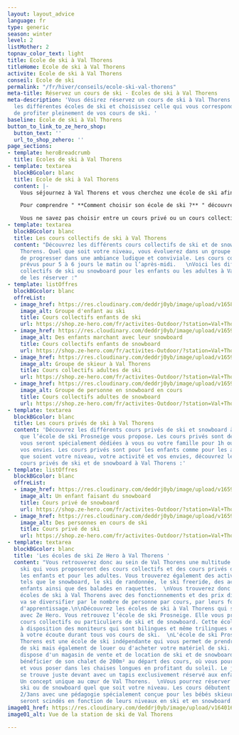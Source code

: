 ```yaml
---
layout: layout_advice
language: fr
type: generic
season: winter
level: 2
listMother: 2
topnav_color_text: light
title: Ecole de ski à Val Thorens
titleHome: Ecole de ski à Val Thorens
activite: Ecole de ski à Val Thorens
conseil: Ecole de ski
permalink: "/fr/hiver/conseils/ecole-ski-val-thorens"
meta-title: Réservez un cours de ski - Ecoles de ski à Val Thorens
meta-description: 'Vous désirez réservez un cours de ski à Val Thorens ? Découvrez
  les différentes écoles de ski et choisissez celle qui vous correspond le mieux afin
  de profiter pleinement de vos cours de ski. '
baseline: Ecole de ski à Val Thorens
button_to_link_to_ze_hero_shop:
  button_text: ''
  url_to_shop_zehero: ''
page_sections:
- template: heroBreadcrumb
  title: Ecoles de ski à Val Thorens
- template: textarea
  blockBGcolor: blanc
  title: Ecole de ski à Val Thorens
  content: |-
    Vous séjournez à Val Thorens et vous cherchez une école de ski afin de réserver un cours de ski à Val Thorens ? Si vous souhaitez apprendre, débuter, progresser et même vous perfectionner dans le ski ou le snowboard, il faudra alors réserver des cours de ski. Vous trouverez alors des écoles de ski au sein de la station de Val Thorens qui vous permettront de prendre des cours pour les enfants, pour les adolescents et pour les adultes.

    Pour comprendre " **Comment choisir son école de ski ?** " découvrez toutes les informations et nos conseils dans en [**cliquant ici**](/fr/hiver/conseils/choisir-ecole-de-ski) !

    Vous ne savez pas choisir entre un cours privé ou un cours collectif ? Nous vous expliquons toutes les différentes de ces cours dans notre [**page conseil**](/fr/hiver/conseils/cours-prive-cours-collectif).
- template: textarea
  blockBGcolor: blanc
  title: Les cours collectifs de ski à Val Thorens
  content: "Découvrez les différents cours collectifs de ski et de snowboard à Val
    Thorens. Quel que soit votre niveau, vous évoluerez dans un groupe homogène afin
    de progresser dans une ambiance ludique et conviviale. Les cours collectifs sont
    prévus pour 5 à 6 jours le matin ou l’après-midi.   \nVoici les différents cours
    collectifs de ski ou snowboard pour les enfants ou les adultes à Val Thorens afin
    de les réserver :"
- template: listOffres
  blockBGcolor: blanc
  offreList:
  - image_href: https://res.cloudinary.com/deddrj0yb/image/upload/v1658996206/website/winter/272330231_9636082283129823_3776211539232788480_n.jpg
    image_alt: Groupe d'enfant au ski
    title: Cours collectifs enfants de ski
    url: https://shop.ze-hero.com/fr/activites-Outdoor/?station=Val+Thorens&calessonstype=Cours+collectif&catypegenderlistsummer=Enfant&calessonsactivitytype=Ski&start-date=
  - image_href: https://res.cloudinary.com/deddrj0yb/image/upload/v1659357505/website/winter/269889239_9441375549267165_2049531082446778310_n.jpg
    image_alt: Des enfants marchant avec leur snowboard
    title: Cours collectifs enfants de snowboard
    url: https://shop.ze-hero.com/fr/activites-Outdoor/?station=Val+Thorens&calessonstype=Cours+collectif&catypegenderlistsummer=Enfant&calessonsactivitytype=Snowboard&start-date=
  - image_href: https://res.cloudinary.com/deddrj0yb/image/upload/v1659001434/website/winter/_S9C8408.jpg
    image_alt: Groupe de skieur à Val Thorens
    title: Cours collectifs adultes de ski
    url: https://shop.ze-hero.com/fr/activites-Outdoor/?station=Val+Thorens&calessonstype=Cours+collectif&catypegenderlistsummer=Adulte&calessonsactivitytype=Ski&start-date=
  - image_href: https://res.cloudinary.com/deddrj0yb/image/upload/v1659357508/website/winter/267408799_9365385923532795_5323596030971719906_n.jpg
    image_alt: Groupe de personne en snowboard en cours
    title: Cours collectifs adultes de snowboard
    url: https://shop.ze-hero.com/fr/activites-Outdoor/?station=Val+Thorens&calessonstype=Cours+collectif&catypegenderlistsummer=Adulte&calessonsactivitytype=Snowboard&start-date=
- template: textarea
  blockBGcolor: blanc
  title: Les cours privés de ski à Val Thorens
  content: 'Découvrez les différents cours privés de ski et snowboard à Val Thorens
    que l’école de ski Prosneige vous propose. Les cours privés sont des leçons qui
    vous seront spécialement dédiées à vous ou votre famille pour 1h ou plus selon
    vos envies. Les cours privés sont pour les enfants comme pour les adultes. Quels
    que soient votre niveau, votre activité et vos envies, découvrez les différents
    cours privés de ski et de snowboard à Val Thorens :'
- template: listOffres
  blockBGcolor: blanc
  offreList:
  - image_href: https://res.cloudinary.com/deddrj0yb/image/upload/v1659357495/website/winter/272167547_9618769364861115_989733963301003100_n.jpg
    image_alt: Un enfant faisant du snowboard
    title: Cours privé de snowboard
    url: https://shop.ze-hero.com/fr/activites-Outdoor/?station=Val+Thorens&calessonstype=Cours+priv%C3%A9&catypegenderlistsummer=all&calessonsactivitytype=Snowboard&start-date=
  - image_href: https://res.cloudinary.com/deddrj0yb/image/upload/v1659357500/website/winter/269352434_9400316563373064_1730308594766498722_n.jpg
    image_alt: Des personnes en cours de ski
    title: Cours privé de ski
    url: https://shop.ze-hero.com/fr/activites-Outdoor/?station=Val+Thorens&calessonstype=Cours+priv%C3%A9&catypegenderlistsummer=all&calessonsactivitytype=Ski&start-date=
- template: textarea
  blockBGcolor: blanc
  title: 'Les écoles de ski Ze Hero à Val Thorens '
  content: "Vous retrouverez donc au sein de Val Thorens une multitude d'écoles de
    ski qui vous proposeront des cours collectifs et des cours privés de ski pour
    les enfants et pour les adultes. Vous trouverez également des activités différentes
    tels que le snowboard, le ski de randonnée, le ski freeride, des activités pour
    enfants ainsi que des balades en raquettes.  \nVous trouverez donc de multiples
    écoles de ski à Val Thorens avec des fonctionnements et des prix différents. Chacune
    va se diversifier par le nombre de personne par cours, par leurs fonctionnements
    d'apprentissage.\n\nDécouvrez les écoles de ski à Val Thorens qui sont en partenariat
    avec Ze Hero. Vous retrouvez l’école de ski Prosneige. Elle vous proposera des
    cours collectifs ou particuliers de ski et de snowboard. Cette école de ski met
    à disposition des moniteurs qui sont bilingues et même trilingues et qui seront
    à votre écoute durant tous vos cours de ski.  \nL'école de ski Prosneige à Val
    Thorens est une école de ski indépendante qui vous permet de prendre des cours
    de ski mais également de louer ou d'acheter votre matériel de ski. En effet, Prosneige
    dispose d'un magasin de vente et de location de ski et de snowboard. Vous pourrez
    bénéficier de son chalet de 200m² au départ des cours, où vous pourrez vous restaurer
    et vous poser dans les chaises longues en profitant du soleil. Le jardin enfant
    se trouve juste devant avec un tapis exclusivement réservé aux enfants de Prosneige.
    Un concept unique au cœur de Val Thorens.  \nVous pourrez réserver des cours de
    ski ou de snowboard quel que soit votre niveau. Les cours débutent dès l'âge de
    2/3ans avec une pédagogie spécialement conçue pour les bébés skieurs. Les groupes
    seront scindés en fonction de leurs niveaux en ski et en snowboard."
image01_href: https://res.cloudinary.com/deddrj0yb/image/upload/v1640165708/website/resorts/val-thorens/winter-1285952_1920_llqczc.jpg
image01_alt: Vue de la station de ski de Val Thorens

---
```

